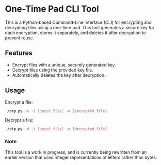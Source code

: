 # One-Time Pad CLI Tool
This is a Python-based Command-Line Interface (CLI) for encrypting and decrypting files using a one-time pad. This tool generates a secure key for each encryption, stores it separately, and deletes it after decryption to prevent reuse.

## Features
- Encrypt files with a unique, securely generated key.
- Decrypt files using the provided key file.
- Automatically deletes the key after decryption.

## Usage
Encrypt a file:
```bash
./otp.py -e -i [input_file] -o [encrypted_file]
```

Decrypt a file:
```bash
./otp.py -d -i [input_file] -o [decrypted_file]
```

### Note
This tool is a work in progress, and is currently being rewritten from an earlier version that used integer representations of letters rather than bytes.
